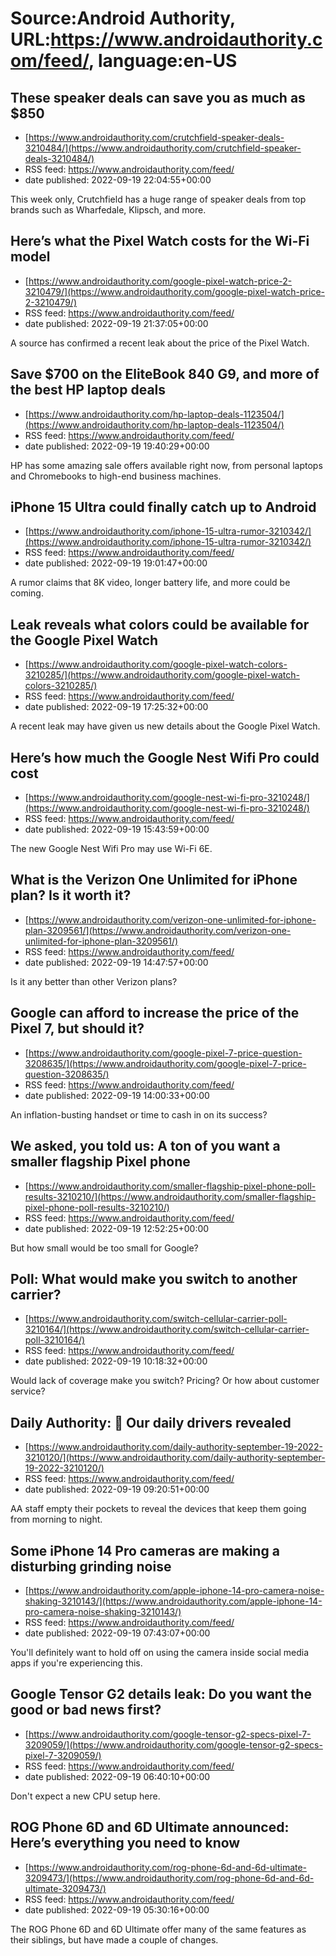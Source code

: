 # Source:Android Authority, URL:https://www.androidauthority.com/feed/, language:en-US

## These speaker deals can save you as much as $850
 - [https://www.androidauthority.com/crutchfield-speaker-deals-3210484/](https://www.androidauthority.com/crutchfield-speaker-deals-3210484/)
 - RSS feed: https://www.androidauthority.com/feed/
 - date published: 2022-09-19 22:04:55+00:00

This week only, Crutchfield has a huge range of speaker deals from top brands such as Wharfedale, Klipsch, and more.

## Here’s what the Pixel Watch costs for the Wi-Fi model
 - [https://www.androidauthority.com/google-pixel-watch-price-2-3210479/](https://www.androidauthority.com/google-pixel-watch-price-2-3210479/)
 - RSS feed: https://www.androidauthority.com/feed/
 - date published: 2022-09-19 21:37:05+00:00

A source has confirmed a recent leak about the price of the Pixel Watch.

## Save $700 on the EliteBook 840 G9, and more of the best HP laptop deals
 - [https://www.androidauthority.com/hp-laptop-deals-1123504/](https://www.androidauthority.com/hp-laptop-deals-1123504/)
 - RSS feed: https://www.androidauthority.com/feed/
 - date published: 2022-09-19 19:40:29+00:00

HP has some amazing sale offers available right now, from personal laptops and Chromebooks to high-end business machines.

## iPhone 15 Ultra could finally catch up to Android
 - [https://www.androidauthority.com/iphone-15-ultra-rumor-3210342/](https://www.androidauthority.com/iphone-15-ultra-rumor-3210342/)
 - RSS feed: https://www.androidauthority.com/feed/
 - date published: 2022-09-19 19:01:47+00:00

A rumor claims that 8K video, longer battery life, and more could be coming.

## Leak reveals what colors could be available for the Google Pixel Watch
 - [https://www.androidauthority.com/google-pixel-watch-colors-3210285/](https://www.androidauthority.com/google-pixel-watch-colors-3210285/)
 - RSS feed: https://www.androidauthority.com/feed/
 - date published: 2022-09-19 17:25:32+00:00

A recent leak may have given us new details about the Google Pixel Watch.

## Here’s how much the Google Nest Wifi Pro could cost
 - [https://www.androidauthority.com/google-nest-wi-fi-pro-3210248/](https://www.androidauthority.com/google-nest-wi-fi-pro-3210248/)
 - RSS feed: https://www.androidauthority.com/feed/
 - date published: 2022-09-19 15:43:59+00:00

The new Google Nest Wifi Pro may use Wi-Fi 6E.

## What is the Verizon One Unlimited for iPhone plan? Is it worth it?
 - [https://www.androidauthority.com/verizon-one-unlimited-for-iphone-plan-3209561/](https://www.androidauthority.com/verizon-one-unlimited-for-iphone-plan-3209561/)
 - RSS feed: https://www.androidauthority.com/feed/
 - date published: 2022-09-19 14:47:57+00:00

Is it any better than other Verizon plans?

## Google can afford to increase the price of the Pixel 7, but should it?
 - [https://www.androidauthority.com/google-pixel-7-price-question-3208635/](https://www.androidauthority.com/google-pixel-7-price-question-3208635/)
 - RSS feed: https://www.androidauthority.com/feed/
 - date published: 2022-09-19 14:00:33+00:00

An inflation-busting handset or time to cash in on its success?

## We asked, you told us: A ton of you want a smaller flagship Pixel phone
 - [https://www.androidauthority.com/smaller-flagship-pixel-phone-poll-results-3210210/](https://www.androidauthority.com/smaller-flagship-pixel-phone-poll-results-3210210/)
 - RSS feed: https://www.androidauthority.com/feed/
 - date published: 2022-09-19 12:52:25+00:00

But how small would be too small for Google?

## Poll: What would make you switch to another carrier?
 - [https://www.androidauthority.com/switch-cellular-carrier-poll-3210164/](https://www.androidauthority.com/switch-cellular-carrier-poll-3210164/)
 - RSS feed: https://www.androidauthority.com/feed/
 - date published: 2022-09-19 10:18:32+00:00

Would lack of coverage make you switch? Pricing? Or how about customer service?

## Daily Authority: 🤳 Our daily drivers revealed
 - [https://www.androidauthority.com/daily-authority-september-19-2022-3210120/](https://www.androidauthority.com/daily-authority-september-19-2022-3210120/)
 - RSS feed: https://www.androidauthority.com/feed/
 - date published: 2022-09-19 09:20:51+00:00

AA staff empty their pockets to reveal the devices that keep them going from morning to night.

## Some iPhone 14 Pro cameras are making a disturbing grinding noise
 - [https://www.androidauthority.com/apple-iphone-14-pro-camera-noise-shaking-3210143/](https://www.androidauthority.com/apple-iphone-14-pro-camera-noise-shaking-3210143/)
 - RSS feed: https://www.androidauthority.com/feed/
 - date published: 2022-09-19 07:43:07+00:00

You'll definitely want to hold off on using the camera inside social media apps if you're experiencing this.

## Google Tensor G2 details leak: Do you want the good or bad news first?
 - [https://www.androidauthority.com/google-tensor-g2-specs-pixel-7-3209059/](https://www.androidauthority.com/google-tensor-g2-specs-pixel-7-3209059/)
 - RSS feed: https://www.androidauthority.com/feed/
 - date published: 2022-09-19 06:40:10+00:00

Don't expect a new CPU setup here.

## ROG Phone 6D and 6D Ultimate announced: Here’s everything you need to know
 - [https://www.androidauthority.com/rog-phone-6d-and-6d-ultimate-3209473/](https://www.androidauthority.com/rog-phone-6d-and-6d-ultimate-3209473/)
 - RSS feed: https://www.androidauthority.com/feed/
 - date published: 2022-09-19 05:30:16+00:00

The ROG Phone 6D and 6D Ultimate offer many of the same features as their siblings, but have made a couple of changes.

